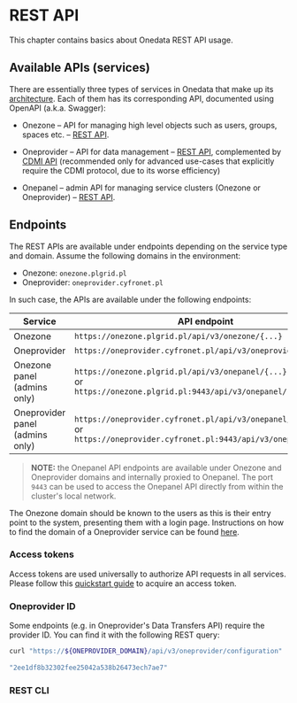 # REST API
<!-- This file is referenced at least one time as "rest-api.md" -->

This chapter contains basics about Onedata REST API usage.


## Available APIs (services)
There are essentially three types of services in Onedata that make up its [architecture](../intro.md#architecture). 
Each of them has its corresponding API, documented using OpenAPI (a.k.a. Swagger):

* Onezone – API for managing high level objects such as users, groups, spaces etc. – 
  [REST API](https://onedata.org/#/home/api/stable/onezone).

* Oneprovider – API for data management – [REST API](https://onedata.org/#/home/api/stable/oneprovider), 
  complemented by [CDMI API](cdmi.md) (recommended only for advanced use-cases 
  that explicitly require the CDMI protocol, due to its worse efficiency)

* Onepanel – admin API for managing service clusters (Onezone or Oneprovider) – 
  [REST API](https://onedata.org/#/home/api/stable/onepanel).


## Endpoints
The REST APIs are available under endpoints depending on the service type and domain.
Assume the following domains in the environment:
* Onezone: `onezone.plgrid.pl`
* Oneprovider: `oneprovider.cyfronet.pl`

In such case, the APIs are available under the following endpoints:

| Service                           | API endpoint                                                 |
|-----------------------------------|--------------------------------------------------------------|
| Onezone                           | `https://onezone.plgrid.pl/api/v3/onezone/{...}`             |
| Oneprovider                       | `https://oneprovider.cyfronet.pl/api/v3/oneprovider/{...}`   |
| Onezone panel (admins only)       | `https://onezone.plgrid.pl/api/v3/onepanel/{...}` <br /> or <br /> `https://onezone.plgrid.pl:9443/api/v3/onepanel/{...}`             |
| Oneprovider panel (admins only)   | `https://oneprovider.cyfronet.pl/api/v3/onepanel/{...}` <br /> or <br /> `https://oneprovider.cyfronet.pl:9443/api/v3/onepanel/{...}` |
  
>**NOTE:** the Onepanel API endpoints are available under Onezone and Oneprovider 
domains and internally proxied to Onepanel. The port `9443` can be used to 
access the Onepanel API directly from within the cluster's local network. 

The Onezone domain should be known to the users as this is their entry point
to the system, presenting them with a login page. Instructions on how to find 
the domain of a Oneprovider service can be found [here](data.md#oneprovider-domain).


### Access tokens
Access tokens are used universally to authorize API requests in all services. 
Please follow this [quickstart guide](./tokens.md#access-token-quickstart) to acquire an access token.


### Oneprovider ID
Some endpoints (e.g. in Oneprovider's Data Transfers API) require the provider 
ID. You can find it with the following REST query:
```bash 
curl "https://${ONEPROVIDER_DOMAIN}/api/v3/oneprovider/configuration" | jq .providerId
     
"2ee1df8b32302fee25042a538b26473ech7ae7"
```


### REST CLI
<!-- TODO VFS-7217 -->


